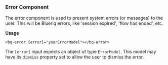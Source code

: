 ### Error Component

The error component is used to present system errors (or messages) to the user. This will be Blueriq
errors, like 'session expired', 'flow has ended', etc.

**Usage**

```
<bq-error [error]="yourErrorModel"></bq-error>
```

The `[error]` input expects an object of type `ErrorModel`. This model may have its `dismiss` property set
to allow the user to dismiss the error.
